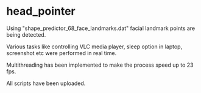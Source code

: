 # head_pointer

Using "shape_predictor_68_face_landmarks.dat" facial landmark points are being detected. 

Various tasks like controlling VLC media player, sleep option in laptop, screenshot etc were performed in real time.

Multithreading has been implemented to make the process speed up to 23 fps. 

All scripts have been uploaded.

